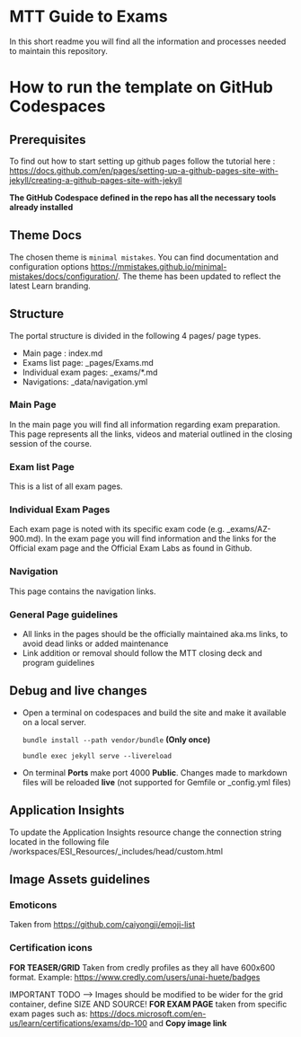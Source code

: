 # MTT Guide to Exams

In this short readme you will find all the information and processes needed to maintain this repository.

# How to run the template on GitHub Codespaces

## Prerequisites
To find out how to start setting up github pages follow the tutorial here : https://docs.github.com/en/pages/setting-up-a-github-pages-site-with-jekyll/creating-a-github-pages-site-with-jekyll

**The GitHub Codespace defined in the repo has all the necessary tools already installed**

## Theme Docs
The chosen theme is `minimal mistakes`. You can find documentation and configuration options https://mmistakes.github.io/minimal-mistakes/docs/configuration/. The theme has been updated to reflect the latest Learn branding.

## Structure

The portal structure is divided in the following 4 pages/ page types.

- Main page : index.md
- Exams list page: _pages/Exams.md
- Individual exam pages: _exams/*.md
- Navigations: _data/navigation.yml

### Main Page

In the main page you will find all information regarding exam preparation. This page represents all the links, videos and material outlined in the closing session of the course.

### Exam list Page

This is a list of all exam pages. 

### Individual Exam Pages

Each exam page is noted with its specific exam code (e.g. _exams/AZ-900.md). In the exam page you will find information and the links for the Official exam page and the Official Exam Labs as found in Github.

### Navigation

This page contains the navigation links.

### General Page guidelines

- All links in the pages should be the officially maintained aka.ms links, to avoid dead links or added maintenance
- Link addition or removal should follow the MTT closing deck and program guidelines

## Debug and live changes

- Open a terminal on codespaces and build the site and make it available on a local server.

    ```bundle install --path vendor/bundle``` **(Only once)**


    ```bundle exec jekyll serve --livereload```

- On terminal **Ports**  make port 4000 **Public**. Changes made to markdown files will be reloaded **live** (not supported for Gemfile or _config.yml files)

## Application Insights

To update the Application Insights resource change the connection string located in the following file /workspaces/ESI_Resources/_includes/head/custom.html

## Image Assets guidelines

### Emoticons
Taken from https://github.com/caiyongji/emoji-list

### Certification icons
**FOR TEASER/GRID** Taken from credly profiles as they all have 600x600 format. Example: https://www.credly.com/users/unai-huete/badges

IMPORTANT TODO --> Images should be modified to be wider for the grid container, define SIZE AND SOURCE!
**FOR EXAM PAGE** taken from specific exam pages such as: https://docs.microsoft.com/en-us/learn/certifications/exams/dp-100 and **Copy image link**

